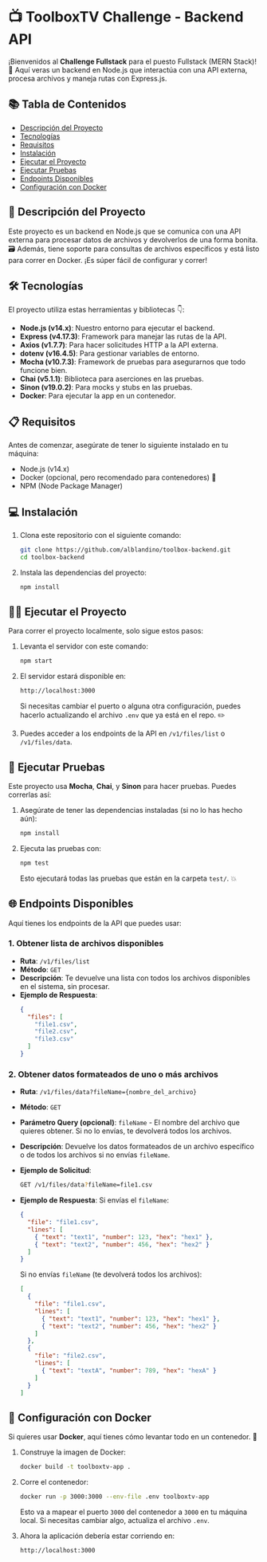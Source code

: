 # 📺 ToolboxTV Challenge - Backend API

¡Bienvenidos al **Challenge Fullstack** para el puesto Fullstack (MERN Stack)! 🎉 Aquí veras un backend en Node.js que interactúa con una API externa, procesa archivos y maneja rutas con Express.js.

## 📚 Tabla de Contenidos
- [Descripción del Proyecto](#descripción-del-proyecto)
- [Tecnologías](#tecnologías)
- [Requisitos](#requisitos)
- [Instalación](#instalación)
- [Ejecutar el Proyecto](#ejecutar-el-proyecto)
- [Ejecutar Pruebas](#ejecutar-pruebas)
- [Endpoints Disponibles](#endpoints-disponibles)
- [Configuración con Docker](#configuración-con-docker)

## 🚀 Descripción del Proyecto

Este proyecto es un backend en Node.js que se comunica con una API externa para procesar datos de archivos y devolverlos de una forma bonita. 🗃️ Además, tiene soporte para consultas de archivos específicos y está listo para correr en Docker. ¡Es súper fácil de configurar y correr!

## 🛠️ Tecnologías

El proyecto utiliza estas herramientas y bibliotecas 👇:

- **Node.js (v14.x)**: Nuestro entorno para ejecutar el backend.
- **Express (v4.17.3)**: Framework para manejar las rutas de la API.
- **Axios (v1.7.7)**: Para hacer solicitudes HTTP a la API externa.
- **dotenv (v16.4.5)**: Para gestionar variables de entorno.
- **Mocha (v10.7.3)**: Framework de pruebas para asegurarnos que todo funcione bien.
- **Chai (v5.1.1)**: Biblioteca para aserciones en las pruebas.
- **Sinon (v19.0.2)**: Para mocks y stubs en las pruebas.
- **Docker**: Para ejecutar la app en un contenedor.

## 📋 Requisitos

Antes de comenzar, asegúrate de tener lo siguiente instalado en tu máquina:

- Node.js (v14.x)
- Docker (opcional, pero recomendado para contenedores) 🐳
- NPM (Node Package Manager)

## 💻 Instalación

1. Clona este repositorio con el siguiente comando:

   ```bash
   git clone https://github.com/alblandino/toolbox-backend.git
   cd toolbox-backend
   ```

2. Instala las dependencias del proyecto:

   ```bash
   npm install
   ```

## 🏃‍♂️ Ejecutar el Proyecto

Para correr el proyecto localmente, solo sigue estos pasos:

1. Levanta el servidor con este comando:

   ```bash
   npm start
   ```

2. El servidor estará disponible en:

   ```bash
   http://localhost:3000
   ```

   Si necesitas cambiar el puerto o alguna otra configuración, puedes hacerlo actualizando el archivo `.env` que ya está en el repo. ✏️

3. Puedes acceder a los endpoints de la API en `/v1/files/list` o `/v1/files/data`.

## 🧪 Ejecutar Pruebas

Este proyecto usa **Mocha**, **Chai**, y **Sinon** para hacer pruebas. Puedes correrlas así:

1. Asegúrate de tener las dependencias instaladas (si no lo has hecho aún):

   ```bash
   npm install
   ```

2. Ejecuta las pruebas con:

   ```bash
   npm test
   ```

   Esto ejecutará todas las pruebas que están en la carpeta `test/`. 💥

## 🌐 Endpoints Disponibles

Aquí tienes los endpoints de la API que puedes usar:

### 1. Obtener lista de archivos disponibles

- **Ruta**: `/v1/files/list`
- **Método**: `GET`
- **Descripción**: Te devuelve una lista con todos los archivos disponibles en el sistema, sin procesar.
- **Ejemplo de Respuesta**:
  ```json
  {
    "files": [
      "file1.csv",
      "file2.csv",
      "file3.csv"
    ]
  }
  ```

### 2. Obtener datos formateados de uno o más archivos

- **Ruta**: `/v1/files/data?fileName={nombre_del_archivo}`
- **Método**: `GET`
- **Parámetro Query (opcional)**: `fileName` - El nombre del archivo que quieres obtener. Si no lo envías, te devolverá todos los archivos.
- **Descripción**: Devuelve los datos formateados de un archivo específico o de todos los archivos si no envías `fileName`.
- **Ejemplo de Solicitud**:
  ```bash
  GET /v1/files/data?fileName=file1.csv
  ```
- **Ejemplo de Respuesta**:
  Si envías el `fileName`:
  ```json
  {
    "file": "file1.csv",
    "lines": [
      { "text": "text1", "number": 123, "hex": "hex1" },
      { "text": "text2", "number": 456, "hex": "hex2" }
    ]
  }
  ```

  Si no envías `fileName` (te devolverá todos los archivos):
  ```json
  [
    {
      "file": "file1.csv",
      "lines": [
        { "text": "text1", "number": 123, "hex": "hex1" },
        { "text": "text2", "number": 456, "hex": "hex2" }
      ]
    },
    {
      "file": "file2.csv",
      "lines": [
        { "text": "textA", "number": 789, "hex": "hexA" }
      ]
    }
  ]
  ```

## 🐳 Configuración con Docker

Si quieres usar **Docker**, aquí tienes cómo levantar todo en un contenedor. 🎉

1. Construye la imagen de Docker:

   ```bash
   docker build -t toolboxtv-app .
   ```

2. Corre el contenedor:

   ```bash
   docker run -p 3000:3000 --env-file .env toolboxtv-app
   ```

   Esto va a mapear el puerto `3000` del contenedor a `3000` en tu máquina local. Si necesitas cambiar algo, actualiza el archivo `.env`.

3. Ahora la aplicación debería estar corriendo en:

   ```bash
   http://localhost:3000
   ```